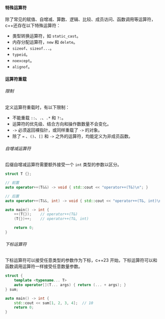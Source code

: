 #### 特殊运算符
除了常见的赋值、自增减、算数、逻辑、比较、成员访问、函数调用等运算符，c++还存在以下特殊运算符：
* 类型转换运算符，如 `static_cast`。
* 内存分配运算符，`new` 和 `delete`。
* `sizeof`、`sizeof...`。
* `typeid`。
* `noexcept`。
* `alignof`。

#### 运算符重载
###### 限制
定义运算符重载时，有以下限制：
* 不能重载 `::`、`.`、`.*` 和 `?:`。
* 运算符的优先级、结合方向和操作数数量不会变化。
* `->` 必须返回裸指针，或同样重载了 `->` 的对象。
* 除了 `=` 、`()`、`[]` 和 `->` 之外的运算符，均能定义为非成员函数。

###### 自增减运算符
后缀自增减运算符需要额外接受一个 `int` 类型的参数以区分。
```cpp
struct T {};

// 前置
auto operator++(T&&) -> void { std::cout << "operator++(T&)\n"; }

// 后置
auto operator++(T&&, int) -> void { std::cout << "operator++(T&, int)\n"; }

auto main() -> int {
    ++(T{});    // operator++(T&)
    (T{})++;    // operator++(T&, int)

    return 0;
}
```

###### 下标运算符
下标运算符可以接受任意类型的参数作为下标，c++23 开始，下标运算符可以和函数调用运算符一样接受任意数量参数。
```cpp
struct {
    template <typename... T>
    auto operator[](T... args) { return (... + args); }
} sum;

auto main() -> int {
    std::cout << sum[1, 2, 3, 4];  // 10
    return 0;
}
```